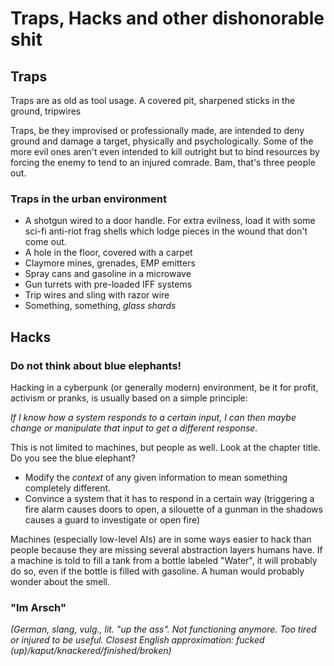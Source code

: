 # Traps, Hacks and other dishonorable shit

## Traps

Traps are as old as tool usage. A covered pit, sharpened sticks in the ground, tripwires

Traps, be they improvised or professionally made, are intended to deny ground and damage a target, physically and psychologically. Some of the more evil ones aren't even intended to kill outright but to bind resources by forcing the enemy to tend to an injured comrade. Bam, that's three people out.

### Traps in the urban environment

* A shotgun wired to a door handle. For extra evilness, load it with some sci-fi anti-riot frag shells which lodge pieces in the wound that don't come out.
* A hole in the floor, covered with a carpet
* Claymore mines, grenades, EMP emitters
* Spray cans and gasoline in a microwave
* Gun turrets with pre-loaded IFF systems
* Trip wires and sling with razor wire
* Something, something, *glass shards*

## Hacks

### Do not think about blue elephants!

Hacking in a cyberpunk (or generally modern) environment, be it for profit, activism or pranks, is usually based on a simple principle: 

*If I know how a system responds to a certain input, I can then maybe change or manipulate that input to get a different response.*

This is not limited to machines, but people as well. Look at the chapter title. Do you see the blue elephant?

* Modify the *context* of any given information to mean something completely different.
* Convince a system that it has to respond in a certain way (triggering a fire alarm causes doors to open, a silouette of a gunman in the shadows causes a guard to investigate or open fire)

Machines (especially low-level AIs) are in some ways easier to hack than people because they are missing several abstraction layers humans have. If a machine is told to fill a tank from a bottle labeled "Water", it will probably do so, even if the bottle is filled with gasoline. A human would probably wonder about the smell.   

### "Im Arsch"

*(German, slang, vulg., lit. "up the ass". Not functioning anymore. Too tired or injured to be useful. Closest English approximation: fucked (up)/kaput/knackered/finished/broken)*
